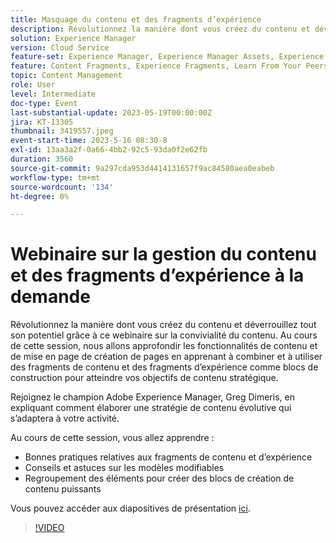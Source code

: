 ```yaml
---
title: Masquage du contenu et des fragments d’expérience
description: Révolutionnez la manière dont vous créez du contenu et déverrouillez tout son potentiel grâce à ce webinaire sur la convivialité du contenu.
solution: Experience Manager
version: Cloud Service
feature-set: Experience Manager, Experience Manager Assets, Experience Manager Sites
feature: Content Fragments, Experience Fragments, Learn From Your Peers
topic: Content Management
role: User
level: Intermediate
doc-type: Event
last-substantial-update: 2023-05-19T00:00:00Z
jira: KT-13305
thumbnail: 3419557.jpeg
event-start-time: 2023-5-16 08:30-8
exl-id: 13aa3a2f-0a66-4bb2-92c5-93da0f2e62fb
duration: 3560
source-git-commit: 9a297cda953d4414131657f9ac84580aea0eabeb
workflow-type: tm+mt
source-wordcount: '134'
ht-degree: 0%

---
```


# Webinaire sur la gestion du contenu et des fragments d’expérience à la demande

Révolutionnez la manière dont vous créez du contenu et déverrouillez tout son potentiel grâce à ce webinaire sur la convivialité du contenu. Au cours de cette session, nous allons approfondir les fonctionnalités de contenu et de mise en page de création de pages en apprenant à combiner et à utiliser des fragments de contenu et des fragments d’expérience comme blocs de construction pour atteindre vos objectifs de contenu stratégique.

Rejoignez le champion Adobe Experience Manager, Greg Dimeris, en expliquant comment élaborer une stratégie de contenu évolutive qui s’adaptera à votre activité.

Au cours de cette session, vous allez apprendre :

* Bonnes pratiques relatives aux fragments de contenu et d’expérience
* Conseils et astuces sur les modèles modifiables
* Regroupement des éléments pour créer des blocs de création de contenu puissants

Vous pouvez accéder aux diapositives de présentation [ici](../../assets/experience-manager/may2023/mastering-content-and-experience-fragments/AEM_Content_fragments_and_Experience_Fragments_Webinar_Session_Final.pdf).

>[!VIDEO](https://video.tv.adobe.com/v/3419557/?learn=on)
